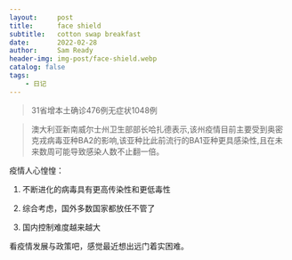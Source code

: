 ```yaml
---
layout:     post
title:      face shield
subtitle:   cotton swap breakfast
date:       2022-02-28
author:     Sam Ready
header-img: img-post/face-shield.webp
catalog: false
tags:
    - 日记
---
```


> 31省增本土确诊476例无症状1048例

> 澳大利亚新南威尔士州卫生部部长哈扎德表示,该州疫情目前主要受到奥密克戎病毒亚种BA2的影响,该亚种比此前流行的BA1亚种更具感染性,且在未来数周可能导致感染人数不止翻一倍。

疫情人心惶惶：

1. 不断进化的病毒具有更高传染性和更低毒性

2. 综合考虑，国外多数国家都放任不管了

3. 国内控制难度越来越大

看疫情发展与政策吧，感觉最近想出远门着实困难。